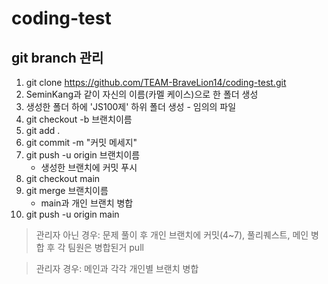 # coding-test
## git branch 관리
1. git clone https://github.com/TEAM-BraveLion14/coding-test.git
2. SeminKang과 같이 자신의 이름(카멜 케이스)으로 한 폴더 생성
3. 생성한 폴더 하에 'JS100제' 하위 폴더 생성 - 임의의 파일
4. git checkout -b 브랜치이름
5. git add .
6. git commit -m "커밋 메세지"
7. git push -u origin 브랜치이름
    * 생성한 브랜치에 커밋 푸시
8. git checkout main
9. git merge 브랜치이름
    * main과 개인 브랜치 병합
10. git push -u origin main
> 관리자 아닌 경우: 문제 풀이 후 개인 브랜치에 커밋(4~7), 풀리퀘스트, 메인 병합 후 각 팀원은 병합된거 pull

> 관리자 경우: 메인과 각각 개인별 브랜치 병합